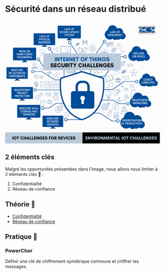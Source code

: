 # Sécurité dans un réseau distribué

![secu.png](assets/secu.png)

## 2 éléments clés
Malgré les opportunités présentées dans l’image, nous allons nous limiter à 2 éléments clés 🔑 :

1. Confidentialité
2. Réseau de confiance


## Théorie 📖
- [Confidentialité](../supports/confidentialite.md)
- [Réseau de confiance](../supports/reseau-confiance.md)

## Pratique 👷

### PowerCher

Définir une clé de chiffrement symétrique commune et chiffrer les messages.
